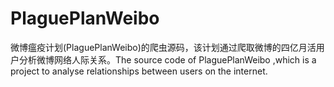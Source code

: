 # PlaguePlanWeibo
微博瘟疫计划(PlaguePlanWeibo)的爬虫源码，该计划通过爬取微博的四亿月活用户分析微博网络人际关系。The source code of PlaguePlanWeibo ,which is a project to analyse relationships between users on the internet. 
